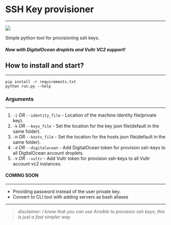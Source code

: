 # SSH Key provisioner  
---  

<a href="https://codeclimate.com/github/evilUrge/ssh-key-provisioner/maintainability"><img src="https://api.codeclimate.com/v1/badges/3670183459c84ea3486b/maintainability" /></a>

Simple python tool for provisioning ssh keys.
##### Now with DigitalOcean droplets and Vultr VC2 support!

## How to install and start?  
---  
    pip install -r requirements.txt
    python run.py --help
  
### Arguments  
---  
1. ```-i``` _OR_ ```--identity_file``` - Location of the machine identity file(private key).  
2. ```-k``` _OR_ ```--keys_file``` - Set the location for the key json file(default in the same folder).  
3. ```-H``` _OR_ ```--hosts_file``` - Set the location for the hosts json file(default in the same folder).
4. ```-d``` _OR_ ```--digitalocean``` - Add DigitalOcean token for provision ssh-keys to all DigitalOcean account droplets.
4. ```-V``` _OR_ ```--vultr``` - Add Vultr token for provision ssh-keys to all Vultr account vc2 instances.


#### COMING SOON
---
 - Providing password instead of the user private key.
 - Convert to CLI tool with adding servers as bash aliases

---

> _disclaimer: I know that you can use Ansible to provision ssh keys; this is just a fast simpler way_

